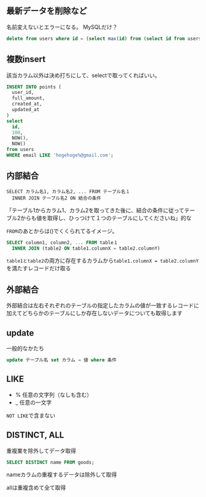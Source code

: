 ## 最新データを削除など
名前変えないとエラーになる。
MySQLだけ？

```sql
delete from users where id = (select max(id) from (select id from users) as tmp);
```


## 複数insert
該当カラム以外は決め打ちにして、selectで取ってくればいい。

```sql
INSERT INTO points (
  user_id,
  full_amount,
  created_at,
  updated_at
)
select
  id,
  100,
  NOW(),
  NOW()
from users
WHERE email LIKE 'hogehoge%@gmail.com';
```


## 内部結合
```
SELECT カラム名1, カラム名2, ... FROM テーブル名１
  INNER JOIN テーブル名2 ON 結合の条件
```

「テーブル1からカラム1、カラム2を取ってきた後に、結合の条件に従ってテーブル2からも値を取得し、ひっつけて１つのテーブルにしてくださいね」的な

`FROM`のあとからは()でくくられてるイメージ。

```sql
SELECT column1, column2, ... FROM table１
  INNER JOIN (table2 ON table1.columnX = table2.columnY)
```

`table1とtable2`の両方に存在するカラムから`table1.columnX = table2.columnY`を満たすレコードだけ取る


## 外部結合
外部結合は左右それぞれのテーブルの指定したカラムの値が一致するレコードに加えてどちらかのテーブルにしか存在しないデータについても取得します


## update
一般的なかたち

```sql
update テーブル名 set カラム = 値 where 条件
```


## LIKE
- % 任意の文字列（なしも含む）
- _ 任意の一文字

`NOT LIKE`で含まない


## DISTINCT, ALL
重複業を除外してデータ取得

```sql
SELECT DISTINCT name FROM goods;
```

nameカラムの重複するデータは除外して取得

allは重複含めて全て取得
